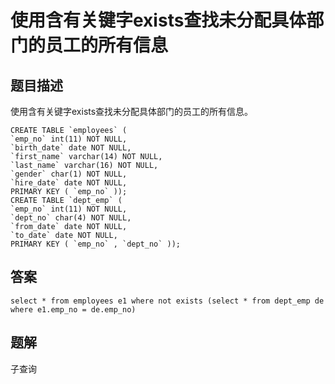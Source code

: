 <!--
 * @Author: your name
 * @Date: 2020-09-21 17:24:24
 * @LastEditTime: 2020-09-27 10:45:37
 * @LastEditors: your name
 * @Description: In User Settings Edit
 * @FilePath: \database-sql-combat\57.使用含有关键字exists查找未分配具体部门的员工的所有信息.md
-->
# 使用含有关键字exists查找未分配具体部门的员工的所有信息

## 题目描述

使用含有关键字exists查找未分配具体部门的员工的所有信息。

``` mysql
CREATE TABLE `employees` (
`emp_no` int(11) NOT NULL,
`birth_date` date NOT NULL,
`first_name` varchar(14) NOT NULL,
`last_name` varchar(16) NOT NULL,
`gender` char(1) NOT NULL,
`hire_date` date NOT NULL,
PRIMARY KEY ( `emp_no` ));
CREATE TABLE `dept_emp` (
`emp_no` int(11) NOT NULL,
`dept_no` char(4) NOT NULL,
`from_date` date NOT NULL,
`to_date` date NOT NULL,
PRIMARY KEY ( `emp_no` , `dept_no` ));
```

## 答案

``` mysql
select * from employees e1 where not exists (select * from dept_emp de where e1.emp_no = de.emp_no)
```

## 题解

子查询
